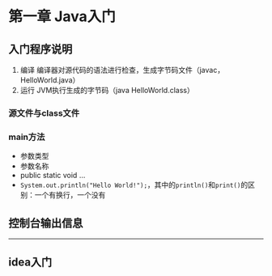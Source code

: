# 第一章 Java入门
## 入门程序说明
1. 编译 编译器对源代码的语法进行检查，生成字节码文件（javac，HelloWorld.java）
2. 运行 JVM执行生成的字节码（java HelloWorld.class）
### 源文件与class文件
### main方法
- 参数类型
- 参数名称
- public static void ...
- `System.out.println("Hello World!");`，其中的`println()`和`print()`的区别：一个有换行，一个没有
## 控制台输出信息
---
## idea入门
